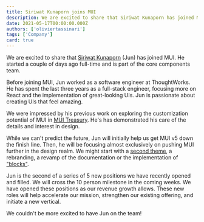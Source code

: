 ```yaml
---
title: Siriwat Kunaporn joins MUI
description: We are excited to share that Siriwat Kunaporn has joined MUI.
date: 2021-05-17T00:00:00.000Z
authors: ['oliviertassinari']
tags: ['Company']
card: true
---
```


We are excited to share that [Siriwat Kunaporn](https://twitter.com/siriwatknp) (Jun) has joined MUI.
He started a couple of days ago full-time and is part of the core components team.

Before joining MUI, Jun worked as a software engineer at ThoughtWorks.
He has spent the last three years as a full-stack engineer, focusing more on React and the implementation of great-looking UIs. Jun is passionate about creating UIs that feel amazing.

We were impressed by his previous work on exploring the customization potential of MUI in [MUI Treasury](https://mui-treasury.com/).
He's has demonstrated his care of the details and interest in design.

While we can't predict the future, Jun will initially help us get MUI v5 down the finish line.
Then, he will be focusing almost exclusively on pushing MUI further in the design realm.
We might start with a [second theme](https://github.com/mui/material-ui/issues/22485), a rebranding, a revamp of the documentation or the implementation of ["blocks"](https://deploy-preview-16--material-ui-blocks.netlify.app/).

Jun is the second of a series of 5 new positions we have recently opened and filled.
We will cross the 10 person milestone in the coming weeks.
We have opened these positions as our revenue growth allows.
These new roles will help accelerate our mission, strengthen our existing offering, and initiate a new vertical.

We couldn't be more excited to have Jun on the team!
